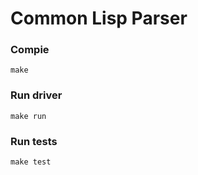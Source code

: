 # Common Lisp Parser

### Compie
```shell
make
```

### Run driver
```shell
make run
```

### Run tests
```shell
make test
```